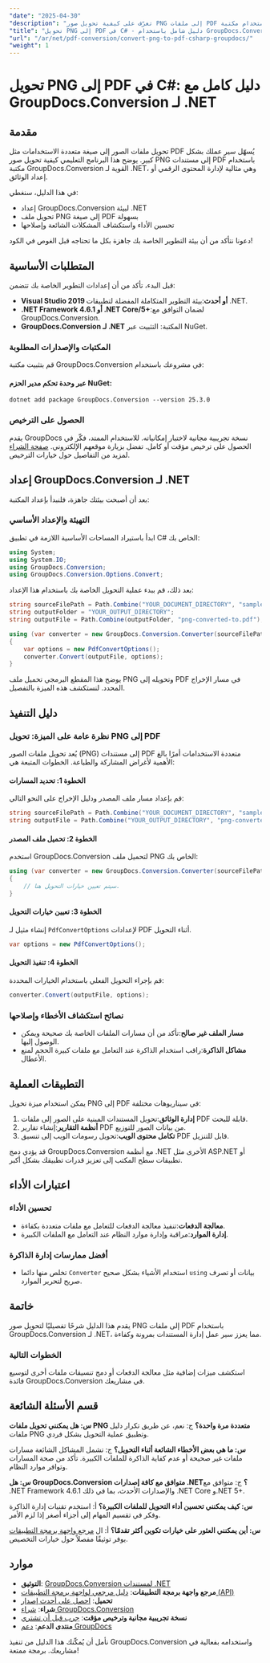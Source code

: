 ```yaml
---
"date": "2025-04-30"
"description": "تعرّف على كيفية تحويل صور PNG إلى ملفات PDF باستخدام مكتبة GroupDocs.Conversion بلغة C#. يغطي هذا الدليل الإعداد، وتنفيذ التعليمات البرمجية، وتحسين الأداء."
"title": "تحويل PNG إلى PDF في C# - دليل شامل باستخدام GroupDocs.Conversion لـ .NET"
"url": "/ar/net/pdf-conversion/convert-png-to-pdf-csharp-groupdocs/"
"weight": 1
---
```


# تحويل PNG إلى PDF في C#: دليل كامل مع GroupDocs.Conversion لـ .NET

## مقدمة

تحويل ملفات الصور إلى صيغة متعددة الاستخدامات مثل PDF يُسهّل سير عملك بشكل كبير. يوضح هذا البرنامج التعليمي كيفية تحويل صور PNG إلى مستندات PDF باستخدام مكتبة GroupDocs.Conversion القوية لـ .NET، وهي مثالية لإدارة المحتوى الرقمي أو إعداد الوثائق.

في هذا الدليل، سنغطي:
- إعداد GroupDocs.Conversion لبيئة .NET
- تحويل ملف PNG إلى صيغة PDF بسهولة
- تحسين الأداء واستكشاف المشكلات الشائعة وإصلاحها

دعونا نتأكد من أن بيئة التطوير الخاصة بك جاهزة بكل ما تحتاجه قبل الغوص في الكود!

## المتطلبات الأساسية

قبل البدء، تأكد من أن إعدادات التطوير الخاصة بك تتضمن:
- **Visual Studio 2019 أو أحدث**:بيئة التطوير المتكاملة المفضلة لتطبيقات .NET.
- **.NET Framework 4.6.1 أو .NET Core/5+**:لضمان التوافق مع GroupDocs.Conversion.
- **GroupDocs.Conversion لـ .NET** المكتبة: التثبيت عبر NuGet.

### المكتبات والإصدارات المطلوبة

قم بتثبيت مكتبة GroupDocs.Conversion في مشروعك باستخدام:

#### عبر وحدة تحكم مدير الحزم NuGet:
```shell
dotnet add package GroupDocs.Conversion --version 25.3.0
```

### الحصول على الترخيص

يقدم GroupDocs نسخة تجريبية مجانية لاختبار إمكانياته. للاستخدام الممتد، فكّر في الحصول على ترخيص مؤقت أو كامل. تفضل بزيارة موقعهم الإلكتروني. [صفحة الشراء](https://purchase.groupdocs.com/buy) لمزيد من التفاصيل حول خيارات الترخيص.

## إعداد GroupDocs.Conversion لـ .NET

بعد أن أصبحت بيئتك جاهزة، فلنبدأ بإعداد المكتبة:

### التهيئة والإعداد الأساسي

ابدأ باستيراد المساحات الأساسية اللازمة في تطبيق C# الخاص بك:
```csharp
using System;
using System.IO;
using GroupDocs.Conversion;
using GroupDocs.Conversion.Options.Convert;
```
بعد ذلك، قم ببدء عملية التحويل الخاصة بك باستخدام هذا الإعداد:
```csharp
string sourceFilePath = Path.Combine("YOUR_DOCUMENT_DIRECTORY", "sample.png");
string outputFolder = "YOUR_OUTPUT_DIRECTORY";
string outputFile = Path.Combine(outputFolder, "png-converted-to.pdf");

using (var converter = new GroupDocs.Conversion.Converter(sourceFilePath))
{
    var options = new PdfConvertOptions();
    converter.Convert(outputFile, options);
}
```
يوضح هذا المقطع البرمجي تحميل ملف PNG وتحويله إلى PDF في مسار الإخراج المحدد. لنستكشف هذه الميزة بالتفصيل.

## دليل التنفيذ

### نظرة عامة على الميزة: تحويل PNG إلى PDF

يُعد تحويل ملفات الصور (PNG) إلى مستندات PDF متعددة الاستخدامات أمرًا بالغ الأهمية لأغراض المشاركة والطباعة. الخطوات المتبعة هي:

#### الخطوة 1: تحديد المسارات
قم بإعداد مسار ملف المصدر ودليل الإخراج على النحو التالي:
```csharp
string sourceFilePath = Path.Combine("YOUR_DOCUMENT_DIRECTORY", "sample.png");
string outputFile = Path.Combine("YOUR_OUTPUT_DIRECTORY", "png-converted-to.pdf");
```
#### الخطوة 2: تحميل ملف المصدر
استخدم GroupDocs.Conversion لتحميل ملف PNG الخاص بك:
```csharp
using (var converter = new GroupDocs.Conversion.Converter(sourceFilePath))
{
    // سيتم تعيين خيارات التحويل هنا.
}
```
#### الخطوة 3: تعيين خيارات التحويل
إنشاء مثيل لـ `PdfConvertOptions` لإعدادات PDF أثناء التحويل.
```csharp
var options = new PdfConvertOptions();
```
#### الخطوة 4: تنفيذ التحويل
قم بإجراء التحويل الفعلي باستخدام الخيارات المحددة:
```csharp
converter.Convert(outputFile, options);
```
### نصائح استكشاف الأخطاء وإصلاحها
- **مسار الملف غير صالح**:تأكد من أن مسارات الملفات الخاصة بك صحيحة ويمكن الوصول إليها.
- **مشاكل الذاكرة**:راقب استخدام الذاكرة عند التعامل مع ملفات كبيرة الحجم لمنع الأعطال.

## التطبيقات العملية

يمكن استخدام ميزة تحويل PNG إلى PDF في سيناريوهات مختلفة:
1. **إدارة الوثائق**:تحويل المستندات المبنية على الصور إلى ملفات PDF قابلة للبحث.
2. **أنظمة التقارير**:إنشاء تقارير PDF من بيانات الصور للتوزيع.
3. **تكامل محتوى الويب**:تحويل رسومات الويب إلى تنسيق PDF قابل للتنزيل.

قد يؤدي دمج GroupDocs.Conversion مع أنظمة .NET الأخرى مثل ASP.NET أو تطبيقات سطح المكتب إلى تعزيز قدرات تطبيقك بشكل أكبر.

## اعتبارات الأداء

### تحسين الأداء
- **معالجة الدفعات**:تنفيذ معالجة الدفعات للتعامل مع ملفات متعددة بكفاءة.
- **إدارة الموارد**:مراقبة وإدارة موارد النظام عند التعامل مع الملفات الكبيرة.

### أفضل ممارسات إدارة الذاكرة
- تخلص منها دائما `Converter` استخدام الأشياء بشكل صحيح `using` بيانات أو تصرف صريح لتحرير الموارد.

## خاتمة

يقدم هذا الدليل شرحًا تفصيليًا لتحويل صور PNG إلى ملفات PDF باستخدام GroupDocs.Conversion لـ .NET، مما يعزز سير عمل إدارة المستندات بمرونة وكفاءة.

### الخطوات التالية
استكشف ميزات إضافية مثل معالجة الدفعات أو دمج تنسيقات ملفات أخرى لتوسيع فائدة GroupDocs.Conversion في مشاريعك.

## قسم الأسئلة الشائعة

**س: هل يمكنني تحويل ملفات PNG متعددة مرة واحدة؟**
ج: نعم، عن طريق تكرار دليل ملفات PNG وتطبيق عملية التحويل بشكل فردي.

**س: ما هي بعض الأخطاء الشائعة أثناء التحويل؟**
ج: تشمل المشاكل الشائعة مسارات ملفات غير صحيحة أو عدم كفاية الذاكرة للملفات الكبيرة. تأكد من صحة المسارات وتوافر موارد النظام.

**س: هل GroupDocs.Conversion متوافق مع كافة إصدارات .NET؟**
ج: متوافق مع .NET Framework 4.6.1 والإصدارات الأحدث، بما في ذلك .NET Core و.NET 5+.

**س: كيف يمكنني تحسين أداء التحويل للملفات الكبيرة؟**
أ: استخدم تقنيات إدارة الذاكرة وفكر في تقسيم المهام إلى أجزاء أصغر إذا لزم الأمر.

**س: أين يمكنني العثور على خيارات تكوين أكثر تقدمًا؟**
أ: ال [مرجع واجهة برمجة التطبيقات](https://reference.groupdocs.com/conversion/net/) يوفر توثيقًا مفصلاً حول خيارات التخصيص.

## موارد
- **التوثيق**: [GroupDocs.Conversion لمستندات .NET](https://docs.groupdocs.com/conversion/net/)
- **مرجع واجهة برمجة التطبيقات**: [دليل مرجعي لواجهة برمجة التطبيقات (API)](https://reference.groupdocs.com/conversion/net/)
- **تحميل**: [احصل على أحدث إصدار](https://releases.groupdocs.com/conversion/net/)
- **شراء**: [شراء GroupDocs.Conversion](https://purchase.groupdocs.com/buy)
- **نسخة تجريبية مجانية وترخيص مؤقت**: [جرب قبل أن تشتري](https://releases.groupdocs.com/conversion/net/)
- **منتدى الدعم**: [دعم GroupDocs](https://forum.groupdocs.com/c/conversion/10)

نأمل أن يُمكّنك هذا الدليل من تنفيذ GroupDocs.Conversion واستخدامه بفعالية في مشاريعك. برمجة ممتعة!